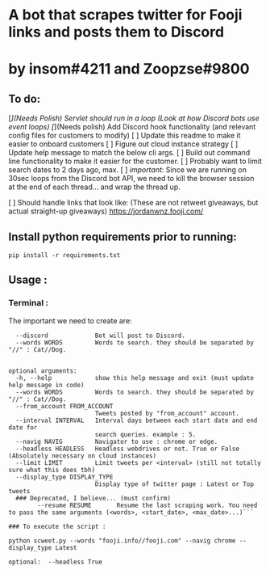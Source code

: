 # A bot that scrapes twitter for Fooji links and posts them to Discord
# by insom#4211 and Zoopzse#9800

## To do:
[*](Needs Polish) Servlet should run in a loop (Look at how Discord bots use event loops)
[*](Needs polish) Add Discord hook functionality (and relevant config files for customers to modify)
[ ] Update this readme to make it easier to onboard customers
[ ] Figure out cloud instance strategy
[ ] Update help message to match the below cli args.
[ ] Build out command line functionality to make it easier for the customer.
[ ] Probably want to limit search dates to 2 days ago, max.
[ ] *important*: Since we are running on 30sec loops from the Discord bot API, we need to kill the browser session at the end of each thread... and wrap the thread up.

[ ] Should handle links that look like: (These are not retweet giveaways, but actual straight-up giveaways)
      https://jordanwnz.fooji.com/



## Install python requirements prior to running: 
```pip install -r requirements.txt```

## Usage :
### Terminal :

The important  we need to create are:

```
  --discord             Bot will post to Discord.
  --words WORDS         Words to search. they should be separated by "//" : Cat//Dog.

```


```Scrap tweets.

optional arguments:
  -h, --help            show this help message and exit (must update help message in code)
  --words WORDS         Words to search. they should be separated by "//" : Cat//Dog.
  --from_account FROM_ACCOUNT
                        Tweets posted by "from_account" account.
  --interval INTERVAL   Interval days between each start date and end date for
                        search queries. example : 5.
  --navig NAVIG         Navigator to use : chrome or edge.
  --headless HEADLESS   Headless webdrives or not. True or False (Absolutely necessary on cloud instances)
  --limit LIMIT         Limit tweets per <interval> (still not totally sure what this does tbh)
  --display_type DISPLAY_TYPE
                        Display type of twitter page : Latest or Top tweets
  ### Deprecated, I believe... (must confirm) 
        --resume RESUME       Resume the last scraping work. You need to pass the same arguments (<words>, <start_date>, <max_date>...)```

### To execute the script : 

python scweet.py --words "fooji.info//fooji.com" --navig chrome --display_type Latest

optional:  --headless True
```
